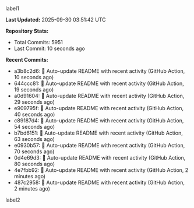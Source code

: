 
label1 
<!-- ACTIVITY_START -->
**Last Updated:** 2025-09-30 03:51:42 UTC

**Repository Stats:**
- Total Commits: 5951
- Last Commit: 10 seconds ago

**Recent Commits:**
- a3b8c2d6: 🤖 Auto-update README with recent activity (GitHub Action, 10 seconds ago)
- 644ccc81: 🤖 Auto-update README with recent activity (GitHub Action, 19 seconds ago)
- a0d91604: 🤖 Auto-update README with recent activity (GitHub Action, 29 seconds ago)
- e909795f: 🤖 Auto-update README with recent activity (GitHub Action, 40 seconds ago)
- c89187d4: 🤖 Auto-update README with recent activity (GitHub Action, 54 seconds ago)
- b7bd6151: 🤖 Auto-update README with recent activity (GitHub Action, 63 seconds ago)
- e0930b57: 🤖 Auto-update README with recent activity (GitHub Action, 70 seconds ago)
- 0d4e69d3: 🤖 Auto-update README with recent activity (GitHub Action, 80 seconds ago)
- 4e7fbb92: 🤖 Auto-update README with recent activity (GitHub Action, 2 minutes ago)
- 487c2958: 🤖 Auto-update README with recent activity (GitHub Action, 2 minutes ago)
<!-- ACTIVITY_END -->

label2
